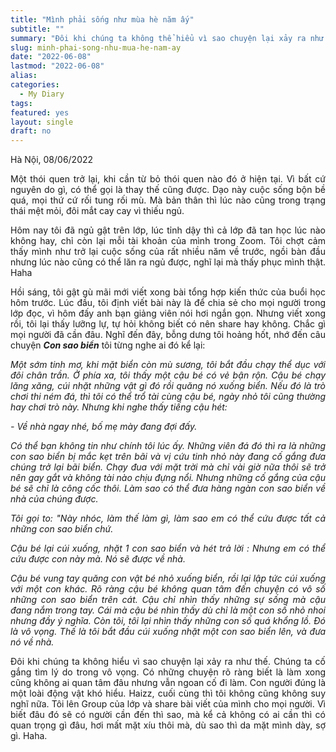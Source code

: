 ```yaml
---
title: "Mình phải sống như mùa hè năm ấy"
subtitle: ""
summary: "Đôi khi chúng ta không thể hiểu vì sao chuyện lại xảy ra như thế. Chúng ta cố gắng tìm lý do trong vô vọng. Tôi cũng từng như thế. Hay hỏi tại sao, rồi tôi bắt đầu..."
slug: minh-phai-song-nhu-mua-he-nam-ay
date: "2022-06-08"
lastmod: "2022-06-08"
alias:
categories:
  - My Diary
tags:
featured: yes
layout: single
draft: no
---
```


<p style = "text-align: justify">Hà Nội, 08/06/2022</p>

<p style = "text-align: justify">Một thói quen trở lại, khi cần từ bỏ thói quen nào đó ở hiện tại. Vì bất cứ nguyên do gì, có thể gọi là thay thế cũng được. Dạo này cuộc sống bộn bề quá, mọi thứ cứ rối tung rối mù. Mà bản thân thì lúc nào cũng trong trạng thái mệt mỏi, đôi mắt cay cay vì thiếu ngủ.</p>

<p style = "text-align: justify">Hôm nay tôi đã ngủ gật trên lớp, lúc tỉnh dậy thì cả lớp đã tan học lúc nào không hay, chỉ còn lại mỗi tài khoản của mình trong Zoom. Tôi chợt cảm thấy mình như trở lại cuộc sống của rất nhiều năm về trước, ngồi bàn đầu nhưng lúc nào cũng có thể lăn ra ngủ được, nghĩ lại mà thấy phục mình thật. Haha</p>

<p style = "text-align: justify">Hồi sáng, tôi gật gù mãi mới viết xong bài tổng hợp kiến thức của buổi học hôm trước. Lúc đầu, tôi định viết bài này là để chia sẻ cho mọi người trong lớp đọc, vì hôm đấy anh bạn giảng viên nói hơi ngắn gọn. Nhưng viết xong rồi, tôi lại thấy lưỡng lự, tự hỏi không biết có nên share hay không. Chắc gì mọi người đã cần đâu. Nghĩ đến đây, bỗng dưng tôi hoảng hốt, nhớ đến câu chuyện <i><b>Con sao biển</b></i> tôi từng nghe ai đó kể lại:</p>

<i>
<p style = "text-align: justify">Một sớm tinh mơ, khi mặt biển còn mù sương, tôi bắt đầu chạy thể dục với đôi chân trần. Ở phía xa, tôi thấy một cậu bé có vẻ bận rộn. Cậu bé chạy lăng xăng, cúi nhặt những vật gì đó rồi quăng nó xuống biển. Nếu đó là trò chơi thi ném đá, thì tôi có thể trổ tài cùng cậu bé, ngày nhỏ tôi cũng thường hay chơi trò này. Nhưng khi nghe thấy tiếng cậu hét:</p>

\- Về nhà ngay nhé, bố mẹ mày đang đợi đấy.</p>

<p style = "text-align: justify">Có thể bạn không tin như chính tôi lúc ấy. Những viên đá đó thì ra là những con sao biển bị mắc kẹt trên bãi và vị cứu tinh nhỏ này đang cố gắng đưa chúng trở lại bãi biển. Chạy đua với mặt trời mà chỉ vài giờ nữa thôi sẽ trở nên gay gắt và không tài nào chịu đựng nổi. Nhưng những cố gắng của cậu bé sẽ chỉ là công cốc thôi. Làm sao có thể đưa hàng ngàn con sao biển về nhà của chúng được.</p>

<p style = "text-align: justify">Tôi gọi to: "Này nhóc, làm thế làm gì, làm sao em có thể cứu được tất cả những con sao biển chứ.</p>

<p style = "text-align: justify">Cậu bé lại cúi xuống, nhặt 1 con sao biển và hét trả lời : Nhưng em có thể cứu được con này mà. Nó sẽ được về nhà.</p>

<p style = "text-align: justify"> Cậu bé vung tay quăng con vật bé nhỏ xuống biển, rồi lại lập tức cúi xuống với một con khác. Rõ ràng cậu bé không quan tâm đến chuyện có vô số những con sao biển trên cát. Cậu chỉ nhìn thấy những sự sống mà cậu đang nắm trong tay. Cái mà cậu bé nhìn thấy dù chỉ là một con số nhỏ nhoi nhưng đầy ý nghĩa. Còn tôi, tôi lại nhìn thấy những con số quá khổng lồ. Đó là vô vọng. Thế là tôi bắt đầu cúi xuống nhặt một con sao biển lên, và đưa nó về nhà.</p></i>

<p style = "text-align: justify">Đôi khi chúng ta không hiểu vì sao chuyện lại xảy ra như thế. Chúng ta cố gắng tìm lý do trong vô vọng. Có những chuyện rõ ràng biết là làm xong cũng không ai quan tâm đâu nhưng vẫn ngoan cố đi làm. Con người đúng là một loài động vật khó hiểu. Haizz, cuối cùng thì tôi không cũng không suy nghĩ nữa. Tôi lên Group của lớp và share bài viết của mình cho mọi người. Vì biết đâu đó sẽ có người cần đến thì sao, mà kể cả không có ai cần thì có quan trọng gì đâu, hơi mất mặt xíu thôi mà, dù sao thì da mặt mình dày, sợ gì. Haha.</p>
